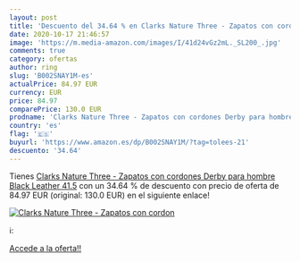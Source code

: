 ```yaml
---
layout: post
title: 'Descuento del 34.64 % en Clarks Nature Three - Zapatos con cordon'
date: 2020-10-17 21:46:57
image: 'https://m.media-amazon.com/images/I/41d24vGz2mL._SL200_.jpg'
comments: true
category: ofertas
author: ring
slug: 'B002SNAY1M-es'
actualPrice: 84.97 EUR
currency: EUR
price: 84.97
comparePrice: 130.0 EUR
prodname: 'Clarks Nature Three - Zapatos con cordones Derby para hombre  Black Leather  41.5'
country: 'es'
flag: '🇪🇸'
buyurl: 'https://www.amazon.es/dp/B002SNAY1M/?tag=tolees-21'
descuento: '34.64'
---
```


Tienes [Clarks Nature Three - Zapatos con cordones Derby para hombre  Black Leather  41.5](https://www.amazon.es/dp/B002SNAY1M/?tag=tolees-21) con un 34.64 % de descuento con precio de oferta de 84.97 EUR (original: 130.0 EUR) en el siguiente enlace!

[![Clarks Nature Three - Zapatos con cordon](https://m.media-amazon.com/images/I/41d24vGz2mL._SL200_.jpg)](https://www.amazon.es/dp/B002SNAY1M/?tag=tolees-21)

ℹ️:


[Accede a la oferta!!](https://www.amazon.es/dp/B002SNAY1M/?tag=tolees-21)
